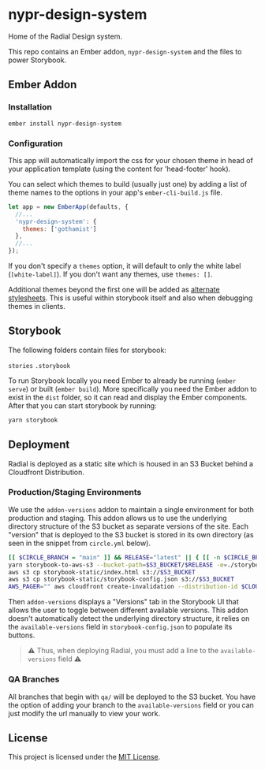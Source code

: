 

nypr-design-system
==============================================================================

Home of the Radial Design system.

This repo contains an Ember addon, `nypr-design-system` and the files to
power Storybook.



## Ember Addon


### Installation
```
ember install nypr-design-system
```

### Configuration
This app will automatically import the css for your chosen theme in head of your application template (using the content for 'head-footer' hook).

You can select which themes to build (usually just one) by adding a list of theme names to the options in your app's `ember-cli-build.js` file.

```js
let app = new EmberApp(defaults, {
  //...
  'nypr-design-system': {
    themes: ['gothamist']
  },
  //...
});
```
If you don't specify a `themes` option, it will default to only the white label (`[white-label]`).
If you don't want any themes, use `themes: []`.

Additional themes beyond the first one will be added as [alternate stylesheets](https://developer.mozilla.org/en-US/docs/Web/CSS/Alternative_style_sheets). This is useful within storybook itself and also when debugging themes in clients.

## Storybook
The following folders contain files for storybook:

`stories`
`.storybook`

To run Storybook locally you need Ember to already be running (`ember serve`) or built (`ember build`). More specifically you need the Ember addon to exist in the `dist` folder, so it can read and display the Ember components. After that you can start storybook by running:

```bash
yarn storybook
```

## Deployment
Radial is deployed as a static site which is housed in an S3 Bucket behind a Cloudfront Distribution.

### Production/Staging Environments
We use the `addon-versions` addon to maintain a single environment for both production and staging. This addon allows us to use the underlying directory structure of the S3 bucket as separate versions of the site. Each "version" that is deployed to the S3 bucket is stored in its own directory (as seen in the snippet from `circle.yml` below). 
```bash
[[ $CIRCLE_BRANCH = "main" ]] && RELEASE="latest" || { [[ -n $CIRCLE_BRANCH ]] && RELEASE=$CIRCLE_BRANCH || RELEASE=$CIRCLE_TAG; }
yarn storybook-to-aws-s3 --bucket-path=$S3_BUCKET/$RELEASE -e=./storybook-static/$RELEASE
aws s3 cp storybook-static/index.html s3://$S3_BUCKET
aws s3 cp storybook-static/storybook-config.json s3://$S3_BUCKET
AWS_PAGER="" aws cloudfront create-invalidation --distribution-id $CLOUDFRONT_ID --paths "/index.html" "/storybook-config.json" "/$RELEASE/*"
```

Then `addon-versions` displays a "Versions" tab in the Storybook UI that allows the user to toggle between different available versions. This addon doesn't automatically detect the underlying directory structure, it relies on the `available-versions` field in `storybook-config.json` to populate its buttons.

> :warning: Thus, when deploying Radial, you must add a line to the `available-versions` field :warning:

### QA Branches
All branches that begin with `qa/` will be deployed to the S3 bucket. You have the option of adding your branch to the `available-versions` field or you can just modify the url manually to view your work.

## License

This project is licensed under the [MIT License](LICENSE.md).
